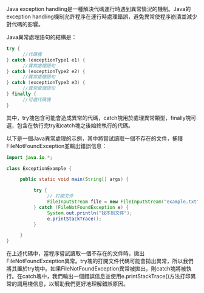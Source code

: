 

Java exception handling是一種解決代碼運行時遇到異常情況的機制。Java的exception handling機制允許程序在運行時處理錯誤，避免異常使程序崩潰並減少對代碼的影響。

Java異常處理語句的結構是：

```java
try {
      //代碼塊
} catch (exceptionType1 e1) {
      //異常處理語句
} catch (exceptionType2 e2) {
      //異常處理語句
} catch (exceptionType3 e3) {
      //異常處理語句
} finally {
      //可選代碼塊
}
```

其中，try塊包含可能會造成異常的代碼，catch塊用於處理異常類型，finally塊可選，包含在執行完try和catch塊之後始終執行的代碼。

以下是一個Java異常處理的示例，其中將嘗試讀取一個不存在的文件，捕獲FileNotFoundException並輸出錯誤信息：

```java
import java.io.*;

class ExceptionExample {

     public static void main(String[] args) {

          try {
               // 打開文件
               FileInputStream file = new FileInputStream("example.txt");
          } catch (FileNotFoundException e) {
               System.out.println("找不到文件");
               e.printStackTrace();
          } 

     }
}
```

在上述代碼中，當程序嘗試讀取一個不存在的文件時，拋出FileNotFoundException異常。try塊的打開文件代碼可能會拋出異常，所以我們將其置於try塊中。如果FileNotFoundException異常被拋出，則catch塊將被執行。在catch塊中，我們輸出一個錯誤信息並使用e.printStackTrace()方法打印異常的調用棧信息，以幫助我們更好地理解錯誤原因。